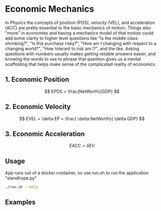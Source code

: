 # Economic Mechanics
In Physics the concepts of position (POS), velocity (VEL), and acceleration (ACC) are pretty essential to the basic mechanics of motion. Things also "move" in economies and having a mechanics model of that motion could add some clarity to higher level questions like "Is the middle class shrinking?", "Is this purchase risky?", "How am I changing with respect to a changing world?", "How tolerant to risk am I?", and the like. Asking questions with numbers usually makes getting reliable answers easier, and knowing the words to use to phrase that question gives us a mental scaffolding that helps make sense of the complicated reality of economics. 

## 1. Economic Position
$$  
EPOS = \frac{NetWorth}{GDP}  
$$  

## 2. Economic Velocity
$$  
EVEL = \delta EP = \frac{ \delta NetWorth}{ \delta GDP}  
$$  

## 3. Economic Acceleration
$$  
EACC = \delta EV
$$  

## Usage
App runs out of a docker container, so use run.sh to run the application "standhope.py"
```bash
./run.sh --help
```

## Examples
```bash
```
